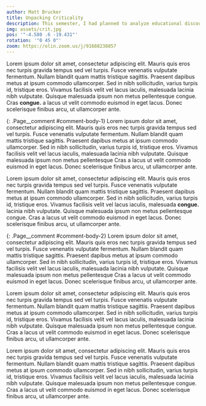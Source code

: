 ```yaml
---
author: Matt Brucker
title: Unpacking Criticality
description: This semester, I had planned to analyze educational discourse as it exists at Olin, to understand the ways in which our language can shape how we think about education. Amidst the ongoing global pandemic, my original approach to the project--attempting to be academic, neutral, and critical--felt inappropriate and hollow. As such, I shifted my project to be a reflective exploration of this process of myself, as an Oliner, attempting to study Olin. My final piece is a composition of my original analysis (written before Olin went online), new reflective material, and excerpts from notes and reflections written over the past six months.
img: assets/crit.jpg
pos: '"-4.580 .6 -19.431"'
rotation: '"0 45 0"'
zoom: https://olin.zoom.us/j/91688238857
---
```


Lorem ipsum dolor sit amet, consectetur adipiscing elit. Mauris quis eros nec turpis gravida tempus sed vel turpis. Fusce venenatis vulputate fermentum. Nullam blandit quam mattis tristique sagittis. Praesent dapibus metus at ipsum commodo ullamcorper. Sed in nibh sollicitudin, varius turpis id, tristique eros. Vivamus facilisis velit vel lacus iaculis, malesuada lacinia nibh vulputate. Quisque malesuada ipsum non metus pellentesque congue. Cras <b class="Page__comment-link" id="comment-link-1">congue.</b> a lacus ut velit commodo euismod in eget lacus. Donec scelerisque finibus arcu, ut ullamcorper ante. 

{: .Page__comment #comment-body-1}
Lorem ipsum dolor sit amet, consectetur adipiscing elit. Mauris quis eros nec turpis gravida tempus sed vel turpis. Fusce venenatis vulputate fermentum. Nullam blandit quam mattis tristique sagittis. Praesent dapibus metus at ipsum commodo ullamcorper. Sed in nibh sollicitudin, varius turpis id, tristique eros. Vivamus facilisis velit vel lacus iaculis, malesuada lacinia nibh vulputate. Quisque malesuada ipsum non metus pellentesque  Cras a lacus ut velit commodo euismod in eget lacus. Donec scelerisque finibus arcu, ut ullamcorper ante. 

Lorem ipsum dolor sit amet, consectetur adipiscing elit. Mauris quis eros nec turpis gravida tempus sed vel turpis. Fusce venenatis vulputate fermentum. Nullam blandit quam mattis tristique sagittis. Praesent dapibus metus at ipsum commodo ullamcorper. Sed in nibh sollicitudin, varius turpis id, tristique eros. Vivamus facilisis velit vel lacus iaculis, malesuada <b class="Page__comment-link" id="comment-link-2">congue.</b> lacinia nibh vulputate. Quisque malesuada ipsum non metus pellentesque congue. Cras a lacus ut velit commodo euismod in eget lacus. Donec scelerisque finibus arcu, ut ullamcorper ante.

{: .Page__comment #comment-body-2}
Lorem ipsum dolor sit amet, consectetur adipiscing elit. Mauris quis eros nec turpis gravida tempus sed vel turpis. Fusce venenatis vulputate fermentum. Nullam blandit quam mattis tristique sagittis. Praesent dapibus metus at ipsum commodo ullamcorper. Sed in nibh sollicitudin, varius turpis id, tristique eros. Vivamus facilisis velit vel lacus iaculis, malesuada lacinia nibh vulputate. Quisque malesuada ipsum non metus pellentesque  Cras a lacus ut velit commodo euismod in eget lacus. Donec scelerisque finibus arcu, ut ullamcorper ante. 

Lorem ipsum dolor sit amet, consectetur adipiscing elit. Mauris quis eros nec turpis gravida tempus sed vel turpis. Fusce venenatis vulputate fermentum. Nullam blandit quam mattis tristique sagittis. Praesent dapibus metus at ipsum commodo ullamcorper. Sed in nibh sollicitudin, varius turpis id, tristique eros. Vivamus facilisis velit vel lacus iaculis, malesuada lacinia nibh vulputate. Quisque malesuada ipsum non metus pellentesque congue. Cras a lacus ut velit commodo euismod in eget lacus. Donec scelerisque finibus arcu, ut ullamcorper ante. 

Lorem ipsum dolor sit amet, consectetur adipiscing elit. Mauris quis eros nec turpis gravida tempus sed vel turpis. Fusce venenatis vulputate fermentum. Nullam blandit quam mattis tristique sagittis. Praesent dapibus metus at ipsum commodo ullamcorper. Sed in nibh sollicitudin, varius turpis id, tristique eros. Vivamus facilisis velit vel lacus iaculis, malesuada lacinia nibh vulputate. Quisque malesuada ipsum non metus pellentesque congue. Cras a lacus ut velit commodo euismod in eget lacus. Donec scelerisque finibus arcu, ut ullamcorper ante. 